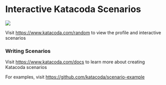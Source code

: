 # Interactive Katacoda Scenarios

[![](http://shields.katacoda.com/katacoda/random/count.svg)](https://www.katacoda.com/random "Get your profile on Katacoda.com")

Visit https://www.katacoda.com/random to view the profile and interactive scenarios

### Writing Scenarios
Visit https://www.katacoda.com/docs to learn more about creating Katacoda scenarios

For examples, visit https://github.com/katacoda/scenario-example
